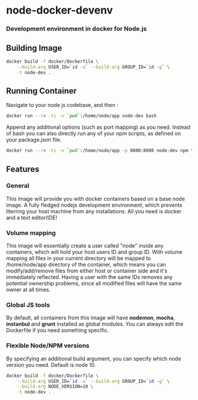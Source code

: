 # node-docker-devenv
### Development environment in docker for Node.js

## Building Image
```bash
docker build -f docker/Dockerfile \
    --build-arg USER_ID=`id -u` --build-arg GROUP_ID=`id -g` \
    -t node-dev .
```

## Running Container

Navigate to your node js codebase, and then :

```bash
docker run --rm -ti -v `pwd`:/home/node/app node-dev bash
```

Append any additional options (such as port mapping) as you need.
Instead of bash you can also directly run any of your npm scripts,
as defined on your package.json file.

```bash
docker run --rm -ti -v `pwd`:/home/node/app -p 8080:8080 node-dev npm test
```

## Features

### General
This image will provide you with docker containers based on a base node image.
A fully fledged nodejs development environment, which prevents literring your host machine from any installations. All you need is docker and a text editor/IDE!

### Volume mapping
This image will essentially create a user called "node" inside any containers, which will
hold your host users ID and group ID. With volume mapping all files in your current directory will be mapped to /home/node/app directory of the container, which means you can modify/add/remove files from either host or container side and it's immediately reflected. Having a user with the same IDs removes any potential ownership problems, since all modified files will have the same owner at all times.

### Global JS tools
By default, all containers from this image will have **nodemon**, **mocha**, **instanbul** and **grunt** installed as global modules. You can always edit the Dockerfile if you need something specific. 

### Flexible Node/NPM versions
By specifying an additional build argument, you can specify which node version you need.
Default is node 10.

```bash
docker build -f docker/Dockerfile \
    --build-arg USER_ID=`id -u` --build-arg GROUP_ID=`id -g` \
    --build-arg NODE_VERSION=10 \
    -t node-dev .
```

